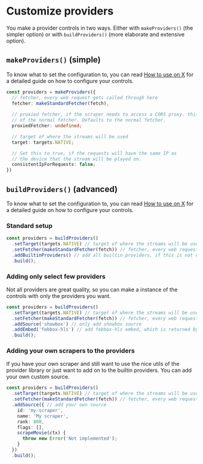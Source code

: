 # Customize providers

You make a provider controls in two ways. Either with `makeProviders()` (the simpler option) or with `buildProviders()` (more elaborate and extensive option).

## `makeProviders()` (simple)

To know what to set the configuration to, you can read [How to use on X](./0.usage-on-x.md) for a detailed guide on how to configure your controls.

```ts
const providers = makeProviders({
  // fetcher, every web request gets called through here
  fetcher: makeStandardFetcher(fetch),
  
  // proxied fetcher, if the scraper needs to access a CORS proxy. this fetcher will be called instead
  // of the normal fetcher. Defaults to the normal fetcher.
  proxiedFetcher: undefined;

  // target of where the streams will be used
  target: targets.NATIVE;

  // Set this to true, if the requests will have the same IP as
  // the device that the stream will be played on.
  consistentIpForRequests: false;
})

```

## `buildProviders()` (advanced)

To know what to set the configuration to, you can read [How to use on X](./0.usage-on-x.md) for a detailed guide on how to configure your controls.

### Standard setup

```ts
const providers = buildProviders()
  .setTarget(targets.NATIVE) // target of where the streams will be used
  .setFetcher(makeStandardFetcher(fetch)) // fetcher, every web request gets called through here
  .addBuiltinProviders() // add all builtin providers, if this is not called, no providers will be added to the controls
  .build();
```

### Adding only select few providers

Not all providers are great quality, so you can make a instance of the controls with only the providers you want.

```ts
const providers = buildProviders()
  .setTarget(targets.NATIVE) // target of where the streams will be used
  .setFetcher(makeStandardFetcher(fetch)) // fetcher, every web request gets called through here
  .addSource('showbox') // only add showbox source
  .addEmbed('febbox-hls') // add febbox-hls embed, which is returned by showbox
  .build();
```


### Adding your own scrapers to the providers

If you have your own scraper and still want to use the nice utils of the provider library or just want to add on to the builtin providers. You can add your own custom source.

```ts
const providers = buildProviders()
  .setTarget(targets.NATIVE) // target of where the streams will be used
  .setFetcher(makeStandardFetcher(fetch)) // fetcher, every web request gets called through here
  .addSource({ // add your own source
    id: 'my-scraper',
    name: 'My scraper',
    rank: 800,
    flags: [],
    scrapeMovie(ctx) {
      throw new Error('Not implemented');
    }
  })
  .build();
```
